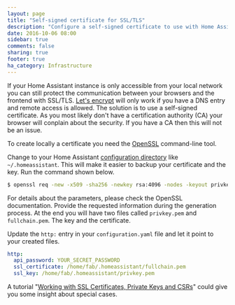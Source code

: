 ```yaml
---
layout: page
title: "Self-signed certificate for SSL/TLS"
description: "Configure a self-signed certificate to use with Home Assistant"
date: 2016-10-06 08:00
sidebar: true
comments: false
sharing: true
footer: true
ha_category: Infrastructure
---
```


If your Home Assistant instance is only accessible from your local network you can still protect the communication between your browsers and the frontend with SSL/TLS. [Let's encrypt](blog/2015/12/13/setup-encryption-using-lets-encrypt/) will only work if you have a DNS entry and remote access is allowed. The solution is to use a self-signed certificate. As you most likely don't have a certification authority (CA) your browser will conplain about the security. If you have a CA then this will not be an issue.

To create locally a certificate you need the [OpenSSL](https://www.openssl.org/) command-line tool.

Change to your Home Assistant [configuration directory](/getting-started/configuration/) like `~/.homeassistant`. This will make it easier to backup your certificate and the key. Run the command shown below.

```bash
$ openssl req -new -x509 -sha256 -newkey rsa:4096 -nodes -keyout privkey.pem -days 730 -out fullchain.pem
```

For details about the parameters, please check the OpenSSL documentation. Provide the requested information during the generation process. At the end you will have two files called `privkey.pem` and `fullchain.pem`. The key and the certificate.

Update the `http:` entry in your `configuration.yaml` file and let it point to your created files. 

```yaml
http:
  api_password: YOUR_SECRET_PASSWORD
  ssl_certificate: /home/fab/.homeassistant/fullchain.pem
  ssl_key: /home/fab/.homeassistant/privkey.pem
```

A tutorial "[Working with SSL Certificates, Private Keys and CSRs](https://www.digitalocean.com/community/tutorials/openssl-essentials-working-with-ssl-certificates-private-keys-and-csrs)" could give you some insight about special cases.
